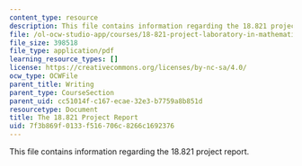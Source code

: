 ```yaml
---
content_type: resource
description: This file contains information regarding the 18.821 project report.
file: /ol-ocw-studio-app/courses/18-821-project-laboratory-in-mathematics-spring-2013/7f3b869f0133f516706c8266c1692376_MIT18_821S13_writingslides.pdf
file_size: 398518
file_type: application/pdf
learning_resource_types: []
license: https://creativecommons.org/licenses/by-nc-sa/4.0/
ocw_type: OCWFile
parent_title: Writing
parent_type: CourseSection
parent_uid: cc51014f-c167-ecae-32e3-b7759a8b851d
resourcetype: Document
title: The 18.821 Project Report
uid: 7f3b869f-0133-f516-706c-8266c1692376
---
```

This file contains information regarding the 18.821 project report.